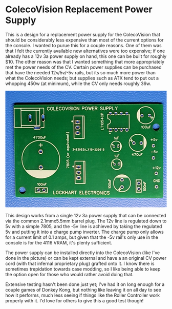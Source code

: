 # ColecoVision Replacement Power Supply
This is a design for a replacement power supply for the ColecoVision that should be considerably less expensive than most of the current options for the console. I wanted to purue this for a couple reasons. One of them was that I felt the currently available new alternatives were too expensive; if one already has a 12v 3a power supply on hand, this one can be built for roughly $10. The other reason was that I wanted something that more appropriately met the power needs of the CV. Certain power supplies can be purchased that have the needed 12v/5v/-5v rails, but its so much more power than what the ColecoVision needs; but supplies such as ATX tend to put out a whopping 450w (at minimum), while the CV only needs roughly 36w. 

![barepcb](https://github.com/nateo87/ColecoVision-power-supply/blob/main/bare%20pcb.jpg)

This design works from a single 12v 3a power supply that can be connected via the common 2.1mmx5.5mm barrel plug. The 12v line is regulated down to 5v with a simple 7805, and the -5v line is achieved by taking the regulated 5v and putting it into a charge pump inverter. The charge pump only allows for a current limit of 0.1 amps, but given that the -5v rail's only use in the console is for the 4116 VRAM, it's plenty sufficient.

The power supply can be installed directly into the ColecoVision (like I've done in the picture) or can be kept external and have a an original CV power cord (with that infernal proprietary plug) grafted onto it. I know there is sometimes trepidation towards case modding, so I like being able to keep the option open for those who would rather avoid doing that.

Extensive testing hasn't been done just yet; I've had it on long enough for a couple games of Donkey Kong, but nothing like leaving it on all day to see how it performs, much less seeing if things like the Roller Controller work properly with it. I'd love for others to give this a good test though! 
